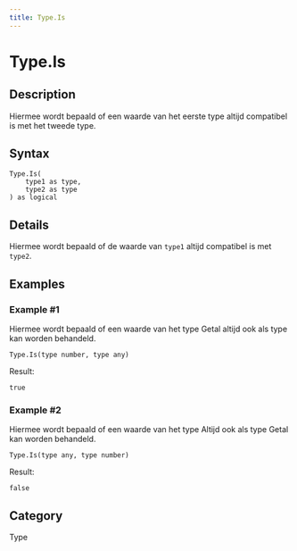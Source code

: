 ```yaml
---
title: Type.Is
---
```


# Type.Is


## Description

Hiermee wordt bepaald of een waarde van het eerste type altijd compatibel is met het tweede type.


## Syntax

```powerquery
Type.Is(
    type1 as type,
    type2 as type
) as logical
```


## Details

Hiermee wordt bepaald of de waarde van <code>type1</code> altijd compatibel is met <code>type2</code>.


## Examples

### Example #1 
Hiermee wordt bepaald of een waarde van het type Getal altijd ook als type kan worden behandeld.
```powerquery
Type.Is(type number, type any)
```

Result: 
```powerquery
true
```


### Example #2 
Hiermee wordt bepaald of een waarde van het type Altijd ook als type Getal kan worden behandeld.
```powerquery
Type.Is(type any, type number)
```

Result: 
```powerquery
false
```




## Category
Type
